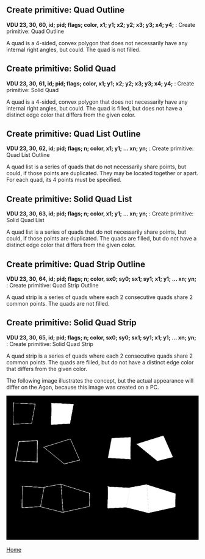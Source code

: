## Create primitive: Quad Outline
<b>VDU 23, 30, 60, id; pid; flags; color, x1; y1; x2; y2; x3; y3; x4; y4;</b> : Create primitive: Quad Outline

A quad is a 4-sided, convex polygon that does not necessarily have any internal right angles, but could.
The quad is not filled.

## Create primitive: Solid Quad
<b>VDU 23, 30, 61, id; pid; flags; color, x1; y1; x2; y2; x3; y3; x4; y4;</b> : Create primitive: Solid Quad

A quad is a 4-sided, convex polygon that does not necessarily have any internal right angles, but could.
The quad is filled, but does not have a distinct
edge color that differs from the given color.

## Create primitive: Quad List Outline
<b>VDU 23, 30, 62, id; pid; flags; n; color, x1; y1; ... xn; yn;</b> : Create primitive: Quad List Outline

A quad list is a series of quads that do not necessarily share points, but could, if those points are duplicated. They may be located together or apart. For each quad, its 4 points must be specified.

## Create primitive: Solid Quad List
<b>VDU 23, 30, 63, id; pid; flags; n; color, x1; y1; ... xn; yn;</b> : Create primitive: Solid Quad List

A quad list is a series of quads that do not necessarily share points, but could, if those points are duplicated.
The quads are filled, but do not have a distinct
edge color that differs from the given color.

## Create primitive: Quad Strip Outline
<b>VDU 23, 30, 64, id; pid; flags; n; color, sx0; sy0; sx1; sy1; x1; y1; ... xn; yn;</b> : Create primitive: Quad Strip Outline

A quad strip is a series of quads where each 2 consecutive quads share 2 common points. The quads are not filled.

## Create primitive: Solid Quad Strip
<b>VDU 23, 30, 65, id; pid; flags; n; color, sx0; sy0; sx1; sy1; x1; y1; ... xn; yn;</b> : Create primitive: Solid Quad Strip

A quad strip is a series of quads where each 2 consecutive quads share 2 common points. The quads are filled, but do not have a distinct
edge color that differs from the given color.

The following image illustrates the concept, but the actual appearance will differ on the Agon, because this image was created on a PC.

![Quad](quad.png)


[Home](otf_mode.md)
